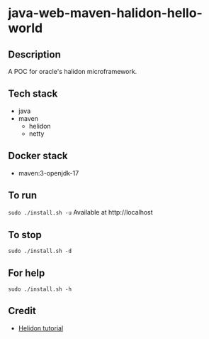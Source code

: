 # java-web-maven-halidon-hello-world

## Description
A POC for oracle's halidon microframework.

## Tech stack
- java
- maven
  - helidon
  - netty

## Docker stack
- maven:3-openjdk-17

## To run
`sudo ./install.sh -u`
Available at http://localhost

## To stop
`sudo ./install.sh -d`

## For help
`sudo ./install.sh -h`

## Credit
- [Helidon tutorial](https://www.baeldung.com/microservices-oracle-helidon)